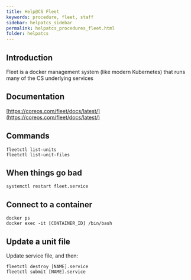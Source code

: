 ```yaml
---
title: Help@CS Fleet
keywords: procedure, fleet, staff
sidebar: helpatcs_sidebar
permalink: helpatcs_procedures_fleet.html
folder: helpatcs
---
```


## Introduction

Fleet is a docker management system (like modern Kubernetes) that runs many of the CS underlying services

## Documentation
[https://coreos.com/fleet/docs/latest/](https://coreos.com/fleet/docs/latest/)

## Commands
```
fleetctl list-units
fleetctl list-unit-files
```

## When things go bad
```
systemctl restart fleet.service
```

## Connect to a container
```
docker ps
docker exec -it [CONTAINER_ID] /bin/bash
```

## Update a unit file
Update service file, and then:
```
fleetctl destroy [NAME].service
fleetctl submit [NAME].service
```
